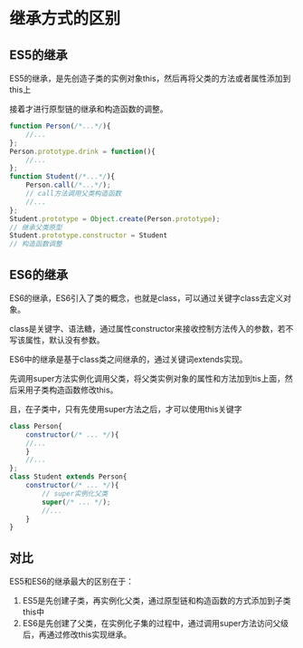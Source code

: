 # 继承方式的区别



## ES5的继承

ES5的继承，是先创造子类的实例对象this，然后再将父类的方法或者属性添加到this上

接着才进行原型链的继承和构造函数的调整。

```javascript
function Person(/*...*/){
	//...
};
Person.prototype.drink = function(){
	//...
};
function Student(/*...*/){
    Person.call(/*...*/);
    // call方法调用父类构造函数
    //...
};
Student.prototype = Object.create(Person.prototype);
// 继承父类原型
Student.prototype.constructor = Student
// 构造函数调整
```



## ES6的继承

ES6的继承，ES6引入了类的概念，也就是class，可以通过关键字class去定义对象。

class是关键字、语法糖，通过属性constructor来接收控制方法传入的参数，若不写该属性，默认没有参数。

ES6中的继承是基于class类之间继承的，通过关键词extends实现。

先调用super方法实例化调用父类，将父类实例对象的属性和方法加到tis上面，然后采用子类构造函数修改this。

且，在子类中，只有先使用super方法之后，才可以使用this关键字

```javascript
class Person{
	constructor(/* ... */){
	//...
	}
	//...
};
class Student extends Person{
	constructor(/* ... */){
        // super实例化父类
		super(/* ... */);
		//...
	}
}
```



## 对比

ES5和ES6的继承最大的区别在于：

1. ES5是先创建子类，再实例化父类，通过原型链和构造函数的方式添加到子类this中
2. ES6是先创建了父类，在实例化子集的过程中，通过调用super方法访问父级后，再通过修改this实现继承。